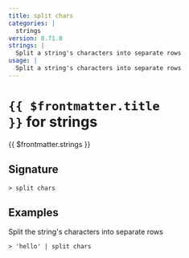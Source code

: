 ```yaml
---
title: split chars
categories: |
  strings
version: 0.71.0
strings: |
  Split a string's characters into separate rows
usage: |
  Split a string's characters into separate rows
---
```


# <code>{{ $frontmatter.title }}</code> for strings

<div class='command-title'>{{ $frontmatter.strings }}</div>

## Signature

```> split chars ```

## Examples

Split the string's characters into separate rows
```shell
> 'hello' | split chars
```
